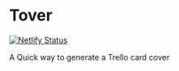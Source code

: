 # Tover

[![Netlify Status](https://api.netlify.com/api/v1/badges/acc98ea7-e9d2-4d66-8948-e8563f1b969f/deploy-status)](https://app.netlify.com/sites/trello-card-cover/deploys)

A Quick way to generate a Trello card cover


